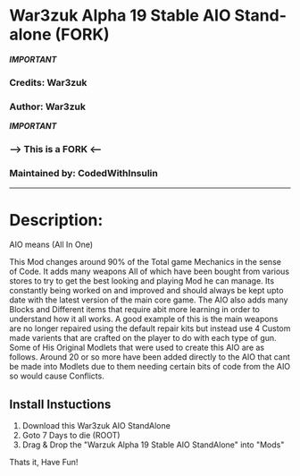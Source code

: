 # War3zuk Alpha 19 Stable AIO Stand-alone (FORK)
***IMPORTANT***
### Credits: War3zuk
### Author: War3zuk
***IMPORTANT***
### --> This is a FORK <--
### Maintained by: CodedWithInsulin

-------------------------------------------------

# Description:
AIO means (All In One)

This Mod changes around 90% of the Total game Mechanics in the sense of Code.
It adds many weapons All of which have been bought from various stores to try to get the best looking and playing Mod he can manage.
Its constantly being worked on and improved and should always be kept upto date with the latest version of the main core game. 
The AIO also adds many Blocks and Different items that require abit more learning in order to understand how it all works. 
A good example of this is the main weapons are no longer repaired using the default repair kits but instead use 4 Custom made varients that are crafted on the player to do with each type of gun. 
Some of His Original Modlets that were used to create this AIO are as follows. 
Around 20 or so more have been added directly to the AIO that cant be made into Modlets due to them needing certain bits of code from the AIO so would cause Conflicts.

## Install Instuctions
1. Download this War3zuk AIO StandAlone
2. Goto 7 Days to die (ROOT)
3. Drag & Drop the "Warzuk Alpha 19 Stable AIO StandAlone" into "Mods"

Thats it, Have Fun!
